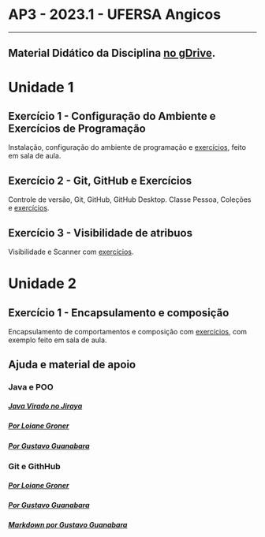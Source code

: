 # AP3 - 2023.1 - UFERSA Angicos

---

## Material Didático da Disciplina [no gDrive](https://drive.google.com/open?id=1y72aaSWIXqO2sgJkdnLvzLkCXdZ2KwXj).

# Unidade 1

## Exercício 1 - Configuração do Ambiente e Exercícios de Programação

Instalação, configuração do ambiente de programação e [exercícios](unidade1/exercicio1.md), feito em sala de aula.

## Exercício 2 - Git, GitHub e Exercícios

Controle de versão, Git, GitHub, GitHub Desktop. Classe Pessoa, Coleções e [exercícios](unidade1/exercicio2.md).

## Exercício 3 - Visibilidade de atribuos

Visibilidade e Scanner com [exercícios](unidade1/exercicio3.md).

# Unidade 2

## Exercício 1 - Encapsulamento e composição

Encapsulamento de comportamentos e composição com [exercícios](unidade2/exercicio1.md), com exemplo feito em sala de aula.

## Ajuda e material de apoio

### Java e POO

##### [Java Virado no Jiraya](https://www.youtube.com/playlist?list=PL62G310vn6nFIsOCC0H-C2infYgwm8SWW)

##### [Por Loiane Groner](https://www.youtube.com/playlist?list=PLGxZ4Rq3BOBq0KXHsp5J3PxyFaBIXVs3r)

##### [Por Gustavo Guanabara](https://www.youtube.com/playlist?list=PLHz_AreHm4dkqe2aR0tQK74m8SFe-aGsY)

### Git e GithHub

##### [Por Loiane Groner](https://www.youtube.com/watch?v=UMhskLXJuq4)

##### [Por Gustavo Guanabara](https://www.youtube.com/watch?v=xEKo29OWILE&list=PLHz_AreHm4dm7ZULPAmadvNhH6vk9oNZA)

##### [Markdown por Gustavo Guanabara](/git_github_gguanabara)


